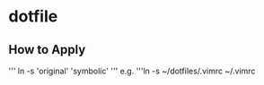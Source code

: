 # dotfile

## How to Apply
''' ln -s 'original' 'symbolic' '''
e.g. '''ln -s ~/dotfiles/.vimrc ~/.vimrc


